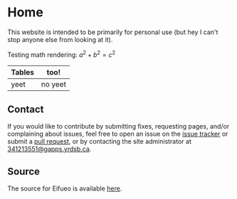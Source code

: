 # Home

This website is intended to be primarily for personal use (but hey I can't stop anyone else from looking at it).


Testing math rendering: $a^2+b^2=c^2$

| Tables | too! |
| --- | --- |
| yeet | no yeet |

## Contact

If you would like to contribute by submitting fixes, requesting pages, and/or complaining about issues, feel free to open an issue on the [issue tracker](https://git.eggworld.tk/eggy/eifueo/issues) or submit a [pull request](https://git.eggworld.tk/eggy/eifueo/pulls), or by contacting the site administrator at [341213551@gapps.yrdsb.ca](mailto:341213551@gapps.yrdsb.ca).

## Source

The source for Eifueo is available [here](https://git.eggworld.tk/eggy/eifueo).
